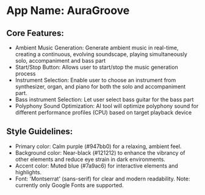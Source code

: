 # **App Name**: AuraGroove

## Core Features:

- Ambient Music Generation: Generate ambient music in real-time, creating a continuous, evolving soundscape, playing simultaneously solo, accompaniment and bass part
- Start/Stop Button: Allows user to start/stop the music generation process
- Instrument Selection: Enable user to choose an instrument from synthesizer, organ, and piano for both the solo and accompaniment part.
- Bass instrument Selection: Let user select bass guitar for the bass part
- Polyphony Sound Optimization: AI tool will optimize polyphony sound for different performance profiles (CPU) based on target playback device

## Style Guidelines:

- Primary color: Calm purple (#947bb0) for a relaxing, ambient feel.
- Background color: Near-black (#121212) to enhance the vibrancy of other elements and reduce eye strain in dark environments.
- Accent color: Muted blue (#7a9ac6) for interactive elements and highlights.
- Font: 'Montserrat' (sans-serif) for clear and modern readability. Note: currently only Google Fonts are supported.